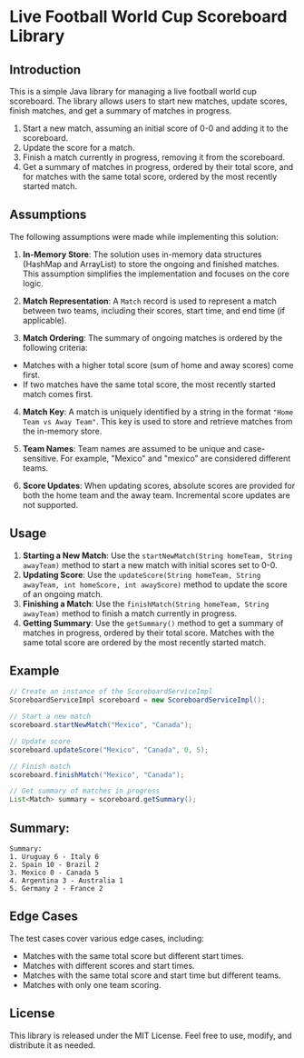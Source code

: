 # Live Football World Cup Scoreboard Library

## Introduction
This is a simple Java library for managing a live football world cup scoreboard. The library allows users to start new matches, update scores, finish matches, and get a summary of matches in progress.


1. Start a new match, assuming an initial score of 0-0 and adding it to the scoreboard.
2. Update the score for a match.
3. Finish a match currently in progress, removing it from the scoreboard.
4. Get a summary of matches in progress, ordered by their total score, and for matches with the same total score, ordered by the most recently started match.

## Assumptions

The following assumptions were made while implementing this solution:

1. **In-Memory Store**: The solution uses in-memory data structures (HashMap and ArrayList) to store the ongoing and finished matches. This assumption simplifies the implementation and focuses on the core logic.

2. **Match Representation**: A `Match` record is used to represent a match between two teams, including their scores, start time, and end time (if applicable).

3. **Match Ordering**: The summary of ongoing matches is ordered by the following criteria:
- Matches with a higher total score (sum of home and away scores) come first.
- If two matches have the same total score, the most recently started match comes first.

4. **Match Key**: A match is uniquely identified by a string in the format `"Home Team vs Away Team"`. This key is used to store and retrieve matches from the in-memory store.

5. **Team Names**: Team names are assumed to be unique and case-sensitive. For example, "Mexico" and "mexico" are considered different teams.

6. **Score Updates**: When updating scores, absolute scores are provided for both the home team and the away team. Incremental score updates are not supported.


## Usage
1. **Starting a New Match**: Use the `startNewMatch(String homeTeam, String awayTeam)` method to start a new match with initial scores set to 0-0.
2. **Updating Score**: Use the `updateScore(String homeTeam, String awayTeam, int homeScore, int awayScore)` method to update the score of an ongoing match.
3. **Finishing a Match**: Use the `finishMatch(String homeTeam, String awayTeam)` method to finish a match currently in progress.
4. **Getting Summary**: Use the `getSummary()` method to get a summary of matches in progress, ordered by their total score. Matches with the same total score are ordered by the most recently started match.

## Example
```java
// Create an instance of the ScoreboardServiceImpl
ScoreboardServiceImpl scoreboard = new ScoreboardServiceImpl();

// Start a new match
scoreboard.startNewMatch("Mexico", "Canada");

// Update score
scoreboard.updateScore("Mexico", "Canada", 0, 5);

// Finish match
scoreboard.finishMatch("Mexico", "Canada");

// Get summary of matches in progress
List<Match> summary = scoreboard.getSummary();
```

## Summary:

```
Summary:
1. Uruguay 6 - Italy 6
2. Spain 10 - Brazil 2
3. Mexico 0 - Canada 5
4. Argentina 3 - Australia 1
5. Germany 2 - France 2
```


## Edge Cases
The test cases cover various edge cases, including:
- Matches with the same total score but different start times.
- Matches with different scores and start times.
- Matches with the same total score and start time but different teams.
- Matches with only one team scoring.

## License
This library is released under the MIT License. Feel free to use, modify, and distribute it as needed.
